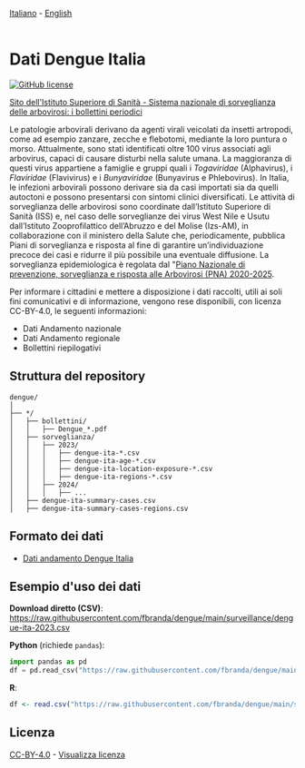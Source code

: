 [Italiano](README.md) - [English](README_EN.md)<br><br>

# Dati Dengue Italia

[![GitHub license](https://img.shields.io/badge/License-Creative%20Commons%20Attribution%204.0%20International-blue)](https://github.com/fbranda/dengue/blob/main/LICENSE.md)

[Sito dell'Istituto Superiore di Sanità - Sistema nazionale di sorveglianza delle arbovirosi: i bollettini periodici](https://www.epicentro.iss.it/arbovirosi/bollettini)

Le patologie arbovirali derivano da agenti virali veicolati da insetti artropodi, come ad esempio zanzare, zecche e flebotomi, mediante la loro puntura o morso. Attualmente, sono stati identificati oltre 100 virus associati agli arbovirus, capaci di causare disturbi nella salute umana. La maggioranza di questi virus appartiene a famiglie e gruppi quali i <i>Togaviridae</i> (Alphavirus), i <i>Flaviridae</i> (Flavivirus) e i <i>Bunyaviridae</i> (Bunyavirus e Phlebovirus). In Italia, le infezioni arbovirali possono derivare sia da casi importati sia da quelli autoctoni e possono presentarsi con sintomi clinici diversificati. Le attività di sorveglianza delle arbovirosi sono coordinate dall’Istituto Superiore di Sanità (ISS) e, nel caso delle sorveglianze dei virus West Nile e Usutu dall’Istituto Zooprofilattico dell’Abruzzo e del Molise (Izs-AM), in collaborazione con il ministero della Salute che, periodicamente, pubblica Piani di sorveglianza e risposta al fine di garantire un’individuazione precoce dei casi e ridurre il più possibile una eventuale diffusione. La sorveglianza epidemiologica è regolata dal "[Piano Nazionale di prevenzione, sorveglianza e risposta alle Arbovirosi (PNA) 2020-2025](https://www.salute.gov.it/imgs/C_17_pubblicazioni_2947_allegato.pdf#page=8.08). 

Per informare i cittadini e mettere a disposizione i dati raccolti, utili ai soli fini comunicativi e di informazione, vengono rese disponibili, con licenza CC-BY-4.0, le seguenti informazioni:

- Dati Andamento nazionale
- Dati Andamento regionale
- Bollettini riepilogativi

## Struttura del repository
```
dengue/
│
├── */
│   ├── bollettini/
│   │   ├── Dengue_*.pdf
│   ├── sorveglianza/
│   │   ├── 2023/
│   │   │   ├── dengue-ita-*.csv
│   │   │   ├── dengue-ita-age-*.csv
│   │   │   ├── dengue-ita-location-exposure-*.csv
│   │   │   ├── dengue-ita-regions-*.csv
│   │   ├── 2024/
│   │   │   ├── ...
│   ├── dengue-ita-summary-cases.csv
│   ├── dengue-ita-summary-cases-regions.csv

```

## Formato dei dati

- [Dati andamento Dengue Italia](dati-andamento-dengue-italia.md)<br>

## Esempio d'uso dei dati

**Download diretto (CSV)**: https://raw.githubusercontent.com/fbranda/dengue/main/surveillance/dengue-ita-2023.csv

**Python** (richiede `pandas`):
```python
import pandas as pd
df = pd.read_csv("https://raw.githubusercontent.com/fbranda/dengue/main/surveillance/2023/dengue-ita-2023.csv")
```

**R**:
```r
df <- read.csv("https://raw.githubusercontent.com/fbranda/dengue/main/surveillance/2023/dengue-ita-2023.csv")
```
   
## Licenza

[CC-BY-4.0](https://creativecommons.org/licenses/by/4.0/deed.it) - [Visualizza licenza](https://github.com/fbranda/dengue/blob/main/LICENSE.md)
